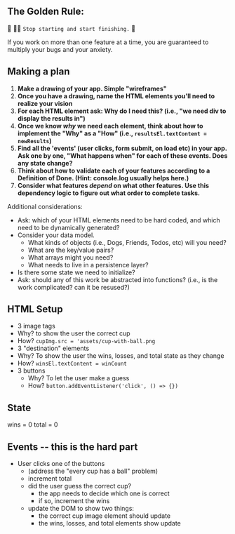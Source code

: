 ## The Golden Rule: 

🦸 🦸‍♂️ `Stop starting and start finishing.` 🏁

If you work on more than one feature at a time, you are guaranteed to multiply your bugs and your anxiety.

## Making a plan

1) **Make a drawing of your app. Simple "wireframes"**
1) **Once you have a drawing, name the HTML elements you'll need to realize your vision**
1) **For each HTML element ask: Why do I need this? (i.e., "we need div to display the results in")** 
1) **Once we know _why_ we need each element, think about how to implement the "Why" as a "How" (i.e., `resultsEl.textContent = newResults`)**
1) **Find all the 'events' (user clicks, form submit, on load etc) in your app. Ask one by one, "What happens when" for each of these events. Does any state change?**
1) **Think about how to validate each of your features according to a Definition of Done. (Hint: console.log usually helps here.)**
1) **Consider what features _depend_ on what other features. Use this dependency logic to figure out what order to complete tasks.**

Additional considerations:
- Ask: which of your HTML elements need to be hard coded, and which need to be dynamically generated?
- Consider your data model. 
  - What kinds of objects (i.e., Dogs, Friends, Todos, etc) will you need? 
  - What are the key/value pairs? 
  - What arrays might you need? 
  - What needs to live in a persistence layer?
- Is there some state we need to initialize?
- Ask: should any of this work be abstracted into functions? (i.e., is the work complicated? can it be resused?)

## HTML Setup
- 3 image tags
 - Why? to show the user the correct cup
 - How? `cupImg.src = 'assets/cup-with-ball.png`
- 3 "destination" elements 
 - Why? To show the user the wins, losses, and total state as they change
 - How? `winsEl.textContent = winCount`
- 3 buttons
  - Why? To let the user make a guess
  - How? `button.addEventListener('click', () => {})`

## State
wins = 0
total = 0
<!-- DERIVED STATE: losses = total - wins -->

## Events -- this is the hard part
- User clicks one of the buttons
  - (address the "every cup has a ball" problem)
  - increment total
  - did the user guess the correct cup?
    - the app needs to decide which one is correct
    - if so, increment the wins
  - update the DOM to show two things:
    - the correct cup image element should update
    - the wins, losses, and total elements show update